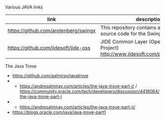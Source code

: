Various JAVA links

link | description
-----|----|
https://github.com/arotenberg/swingx | This repository contains a copy of the source code for the SwingX library.
https://github.com/jidesoft/jide-oss | JIDE Common Layer (Open Source Project) http://www.jidesoft.com/products/oss.htm


The Java Trove
* https://github.com/aalmiray/javatrove
* * https://andresalmiray.com/articles/the-java-trove-part-i/ / https://community.oracle.com/tech/developers/discussion/4418064/the-java-trove-part-i
* * https://andresalmiray.com/articles/the-java-trove-part-ii/
* https://blogs.oracle.com/java/java-trove-part1

